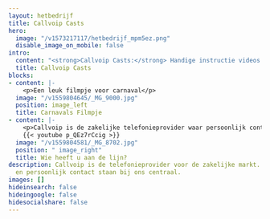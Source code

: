 ```yaml
---
layout: hetbedrijf
title: Callvoip Casts
hero:
  image: "/v1573217117/hetbedrijf_mpm5ez.png"
  disable_image_on_mobile: false
intro:
  content: "<strong>Callvoip Casts:</strong> Handige instructie videos over de telefooncentrale van Callvoip"
  title: Callvoip Casts
blocks:
- content: |-
    <p>Een leuk filmpje voor carnaval</p>
  image: "/v1559804645/_MG_9000.jpg"
  position: image_left
  title: Carnavals Filmpje
- content: |-
    <p>Callvoip is de zakelijke telefonieprovider waar persoonlijk contact centraal staat. We voelen en nemen de verantwoordelijkheid voor de situatie van de klant en hechten belang aan een persoonlijk contact met onze klanten. Daardoor hebben we een plezierig contact met veel klanten. We vinden het belangrijk dat de klant een plezierig gevoel aan het gesprek overhoudt. Maak daarom kennis met het team en weet wie u aan de lijn heeft</p>
    {{< youtube p_QEz7rCcig >}}
  image: "/v1559804581/_MG_8702.jpg"
  position: " image_right"
  title: Wie heeft u aan de lijn?
description: Callvoip is de telefonieprovider voor de zakelijke markt. De beste telefonieoplossing
  en persoonlijk contact staan bij ons centraal.
images: []
hideinsearch: false
hideingoogle: false
hidesocialshare: false
---
```

